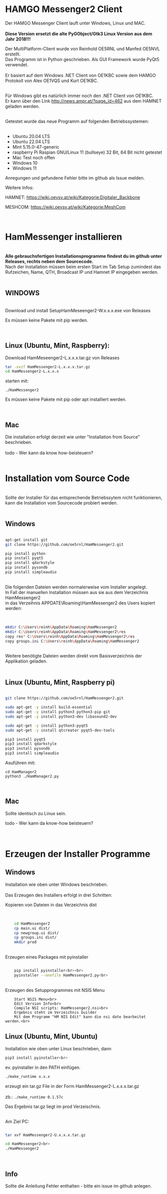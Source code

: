 

# HAMGO Messenger2 Client


Der HAMGO Messenger Client lauft unter Windows, Linux und MAC.<br><br>
<b>Diese Version ersetzt die alte PyGObject/Gtk3 Linux Version aus dem Jahr 2018!!!</b><br>

Der MultiPlatform-Client wurde von Reinhold OE5RNL und Manfed OE5NVL erstellt. <br>
Das Programm ist in Python geschrieben. Als GUI Framework wurde PyQt5 verwendet.<br><br>
Er basiert auf dem Windows .NET Client von OE1KBC sowie dem HAMGO Protokoll von Alex OE1VQS und Kurt OE1KBC.<br>
<br>

Für Windows gibt es natürlich immer noch den .NET Client von OE1KBC.<br>
Er kann über den Link http://news.ampr.at/?page_id=462 aus dem HAMNET geladen werden.<br>

<br>
Getestet wurde das neue Programm auf folgenden Betriebssystemen:<br>
<br>


* Ubuntu        20.04 LTS   
* Ubuntu        22.04 LTS   
* Mint           5.15.0-47-generic
* raspberry Pi  Raspian GNU/Linux 11 (bullseye) 32 Bit, 64 Bit nicht getestet
* Mac           Test noch offen
* Windows       10 
* Windows       11


Anregungen und gefundene Fehler bitte im github als Issue melden.

Weitere Infos:

HAMNET: https://wiki.oevsv.at/wiki/Kategorie:Digitaler_Backbone

MESHCOM: https://wiki.oevsv.at/wiki/Kategorie:MeshCom

<br>



# HamMessenger installieren 

<br>
<b>Alle gebrauchsfertigen Installationsprogramme findest du im github unter Releases, rechts neben dem Sourcecode.</b><br>
Nach der Installation müssen beim ersten Start im Tab Setup zumindest das Rufzeichen, Name, QTH, Broadcast IP und Hamnet IP eingegeben werden.
<br><br>

## WINDOWS

<br>
Download und install SetupHamMeseenger2-W.x.x.x.exe von Releases

Es müssen keine Pakete mit pip werden.

<br>

## Linux (Ubuntu, Mint, Raspberry):

Download HamMeseenger2-L.x.x.x.tar.gz von Releases

```bash
tar -xvzf HamMessenger2-L.x.x.x.tar.gz
cd HamMessenger2-L.x.x.x
```

starten mit:

`./HamMessenger2`

Es müssen keine Pakete mit pip oder apt installiert werden.

<br>

## Mac
Die installation erfolgt derzeit wie unter "Installation from Source" beschrieben.<br><br>
todo - Wer kann da know how-beisteuern?<br>
<br>


# Installation vom Source Code

<br>
Sollte der Installer für das entsprechende Betriebssytem nicht funktionieren, <br>
kann die Installation vom Sourcecode probiert werden.
<br><br>

## Windows 
```bash

apt-get install git
git clone https://github.com/oe5rnl/HamMessenger2.git

pip install python
pip install pyqt5
pip install qdarkstyle
pip install pysondb
pip install simpleaudio

```
<br>
Die folgenden Dateien werden normalerweise vom Installer angelegt.<br>
In Fall der manuellen Installation müssen aus sie aus dem Verzeichnis HamMessenger2 <br>
in das Verzeihnis APPDATE\Roaming\HamMessenger2 des Users kopiert werden:<br>
<br>

```bash

mkdir C:\Users\reinh\AppData\Roaming\HamMessenger2
mkdir C:\Users\reinh\AppData\Roaming\HamMessenger2\res
copy res* C:\Users\reinh\AppData\Roaming\HamMessenger2\res
copy groups.ini C:\Users\reinh\AppData\Roaming\HamMessenger2
```
<br>
Weitere benötigte Dateien werden direkt vom Basisverzeichnis der Applikation geladen.<br>
<br>

## Linux (Ubuntu, Mint, Raspberry pi)

```bash

git clone https://github.com/oe5rnl/HamMessenger2.git

sudo apt-get -y install build-essential
sudo apt-get -y install python3 python3-pip git
sudo apt-get -y install python3-dev libasound2-dev

sudo apt-get -y install python3-pyqt5
sudo apt-get -y install qtcreator pyqt5-dev-tools

pip3 install pyqt5
pip3 install qdarkstyle
pip3 install pysondb
pip3 install simpleaudio

```
Asuführen mit:
```
cd HamManager2
python3 ./HamManager2.py
```
<br>

## Mac

Sollte identisch zu Linux sein.

todo - Wer kann da know-how beisteuern?<br>
<br><br>


# Erzeugen der Installer Programme

## Windows

Installation wie oben unter Windows beschrieben.<br>
<br>
Das Erzeugen des Installers erfolgt in drei Schritten:<br>


Kopieren von Dateien in das Verzeichnis dist<br><br>
```bash

    cd HamMessenger2
    cp main.ui dist/
    cp newgroup.ui dist/
    cp groups.ini dist/
    mkdir prod
```
<br>
Erzeugen eines Packages mit pyinstaller<br>

```bash

    pip install pyinstaller<br><br>
    pyinstaller --onefile HamMessenger2.py<br>
```
<br>
Erzeugen des Setupprogrammes mit NSIS Menu<br>

```
    Start NSIS Menu<br>
    Edit Version Info<br>
    Compile NSI scripts: HamMessenger2.nsi<br>
    Ergebnis steht im Verzeichnis builder
    Mit dem Programm "HM NIS Edit" kann die nsi date bearbeitet werden.<br>
```


## Linux (Ubuntu, Mint, Ubuntu)

Installation wie oben unter Linux beschrieben, dann<br>

```bash
pip3 install pyinstaller<br>

```
ev. pyinstaller in den PATH einfügen.<bR>

```bash
./make_runtime x.x.x 
```
erzeugt ein tar.gz File in der Form HamMessenger2-L.x.x.x.tar.gz<br>
<br>
zb.: `./make_runtime 0.1.57c`<br>

Das Ergebnis tar.gz liegt im prod Verzeischnis.<br>

<br>
Am Ziel PC:<br>

```bash

tar xvf HamMessenger2-U.x.x.x.tar.gz

cd HamMessenger2<br>
./HamMessenger2
```

<br>

## Info


Sollte die Anleitung Fehler enthalten - bitte ein issue im github anlegen.


